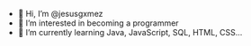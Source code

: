 - 👋 Hi, I’m @jesusgxmez
- 👀 I’m interested in becoming a programmer
- 🌱 I’m currently learning Java, JavaScript, SQL, HTML, CSS...


<!---
jesusgxmez/jesusgxmez is a ✨ special ✨ repository because its `README.md` (this file) appears on your GitHub profile.
You can click the Preview link to take a look at your changes.
--->
